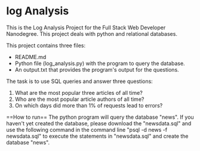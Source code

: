 # log Analysis
This is the Log Analysis Project for the Full Stack Web Developer Nanodegree.
This project deals with python and relational databases.

This project contains three files:
+ README.md
+ Python file (log_analysis.py) with the program to query the database.
+ An output.txt that provides the program's output for the questions.

The task is to use SQL queries and answer three questions:
1. What are the most popular three articles of all time?
2. Who are the most popular article authors of all time?
3. On which days did more than 1% of requests lead to errors?

==How to run==
The python program will query the database "news". If you haven't yet created the database,
please download the "newsdata.sql" and use the following command in the command line "psql -d news -f newsdata.sql"
to execute the statements in "newsdata.sql" and create the database "news".
